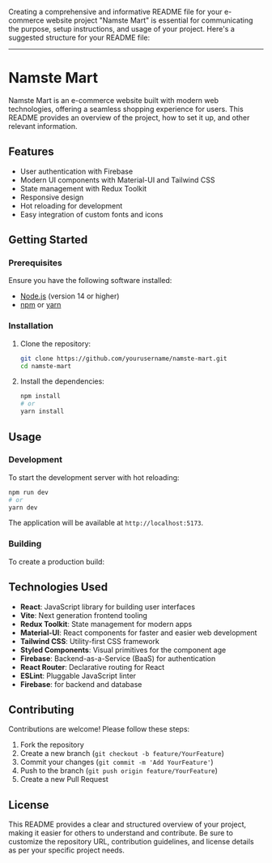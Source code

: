 Creating a comprehensive and informative README file for your e-commerce website project "Namste Mart" is essential for communicating the purpose, setup instructions, and usage of your project. Here's a suggested structure for your README file:

---

# Namste Mart

Namste Mart is an e-commerce website built with modern web technologies, offering a seamless shopping experience for users. This README provides an overview of the project, how to set it up, and other relevant information.

## Features

- User authentication with Firebase
- Modern UI components with Material-UI and Tailwind CSS
- State management with Redux Toolkit
- Responsive design
- Hot reloading for development
- Easy integration of custom fonts and icons

## Getting Started

### Prerequisites

Ensure you have the following software installed:

- [Node.js](https://nodejs.org/) (version 14 or higher)
- [npm](https://www.npmjs.com/) or [yarn](https://yarnpkg.com/)

### Installation

1. Clone the repository:

   ```bash
   git clone https://github.com/yourusername/namste-mart.git
   cd namste-mart
   ```

2. Install the dependencies:

   ```bash
   npm install
   # or
   yarn install
   ```

## Usage

### Development

To start the development server with hot reloading:

```bash
npm run dev
# or
yarn dev
```

The application will be available at `http://localhost:5173`.

### Building

To create a production build:

## Technologies Used

- **React**: JavaScript library for building user interfaces
- **Vite**: Next generation frontend tooling
- **Redux Toolkit**: State management for modern apps
- **Material-UI**: React components for faster and easier web development
- **Tailwind CSS**: Utility-first CSS framework
- **Styled Components**: Visual primitives for the component age
- **Firebase**: Backend-as-a-Service (BaaS) for authentication
- **React Router**: Declarative routing for React
- **ESLint**: Pluggable JavaScript linter
- **Firebase**: for backend and database

## Contributing

Contributions are welcome! Please follow these steps:

1. Fork the repository
2. Create a new branch (`git checkout -b feature/YourFeature`)
3. Commit your changes (`git commit -m 'Add YourFeature'`)
4. Push to the branch (`git push origin feature/YourFeature`)
5. Create a new Pull Request

## License

This README provides a clear and structured overview of your project, making it easier for others to understand and contribute. Be sure to customize the repository URL, contribution guidelines, and license details as per your specific project needs.
